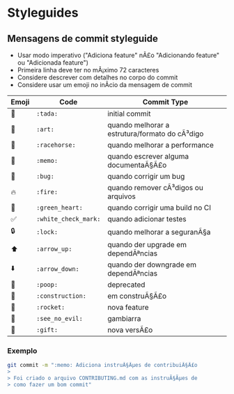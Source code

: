 # Styleguides

## Mensagens de commit styleguide

- Usar modo imperativo ("Adiciona feature" nÃ£o "Adicionando feature" ou "Adicionada feature")
- Primeira linha deve ter no mÃ¡ximo 72 caracteres
- Considere descrever com detalhes no corpo do commit
- Considere usar um emoji no inÃ­cio da mensagem de commit

Emoji | Code | Commit Type
------------ | ------------- | -------------
:tada: | `:tada:` | initial commit
:art: | `:art:` | quando melhorar a estrutura/formato do cÃ³digo
:racehorse: | `:racehorse:` | quando melhorar a performance
:memo: | `:memo:` | quando escrever alguma documentaÃ§Ã£o
:bug: | `:bug:` | quando corrigir um bug
:fire: | `:fire:` | quando remover cÃ³digos ou arquivos
:green_heart: | `:green_heart:` | quando corrigir uma build no CI
:white_check_mark: | `:white_check_mark:` | quando adicionar testes
:lock: | `:lock:` | quando melhorar a seguranÃ§a
:arrow_up: | `:arrow_up:` | quando der upgrade em dependÃªncias
:arrow_down: | `:arrow_down:` | quando der downgrade em dependÃªncias
:poop: | `:poop:` | deprecated
:construction: | `:construction:` | em construÃ§Ã£o
:rocket: | `:rocket:` | nova feature
:see_no_evil: | `:see_no_evil:` | gambiarra
:gift: | `:gift:` | nova versÃ£o

### Exemplo
```bash
git commit -m ":memo: Adiciona instruÃ§Ãµes de contribuiÃ§Ã£o
>
> Foi criado o arquivo CONTRIBUTING.md com as instruÃ§Ãµes de
> como fazer um bom commit"
``` 
